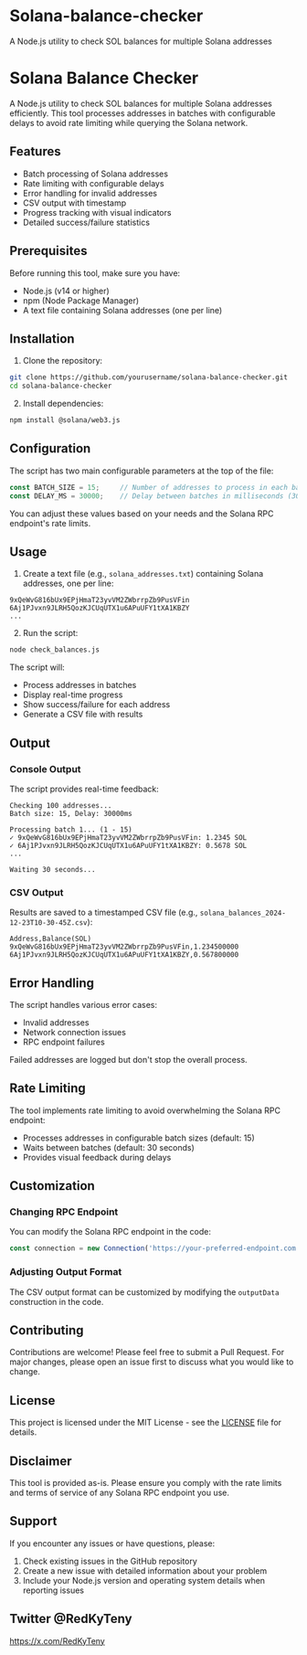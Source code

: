 # Solana-balance-checker
A Node.js utility to check SOL balances for multiple Solana addresses

# Solana Balance Checker

A Node.js utility to check SOL balances for multiple Solana addresses efficiently. This tool processes addresses in batches with configurable delays to avoid rate limiting while querying the Solana network.

## Features

- Batch processing of Solana addresses
- Rate limiting with configurable delays
- Error handling for invalid addresses
- CSV output with timestamp
- Progress tracking with visual indicators
- Detailed success/failure statistics

## Prerequisites

Before running this tool, make sure you have:

- Node.js (v14 or higher)
- npm (Node Package Manager)
- A text file containing Solana addresses (one per line)

## Installation

1. Clone the repository:
```bash
git clone https://github.com/yourusername/solana-balance-checker.git
cd solana-balance-checker
```

2. Install dependencies:
```bash
npm install @solana/web3.js
```

## Configuration

The script has two main configurable parameters at the top of the file:

```javascript
const BATCH_SIZE = 15;     // Number of addresses to process in each batch
const DELAY_MS = 30000;    // Delay between batches in milliseconds (30 seconds)
```

You can adjust these values based on your needs and the Solana RPC endpoint's rate limits.

## Usage

1. Create a text file (e.g., `solana_addresses.txt`) containing Solana addresses, one per line:
```
9xQeWvG816bUx9EPjHmaT23yvVM2ZWbrrpZb9PusVFin
6Aj1PJvxn9JLRH5QozKJCUqUTX1u6APuUFY1tXA1KBZY
...
```

2. Run the script:
```bash
node check_balances.js
```

The script will:
- Process addresses in batches
- Display real-time progress
- Show success/failure for each address
- Generate a CSV file with results

## Output

### Console Output
The script provides real-time feedback:
```
Checking 100 addresses...
Batch size: 15, Delay: 30000ms

Processing batch 1... (1 - 15)
✓ 9xQeWvG816bUx9EPjHmaT23yvVM2ZWbrrpZb9PusVFin: 1.2345 SOL
✓ 6Aj1PJvxn9JLRH5QozKJCUqUTX1u6APuUFY1tXA1KBZY: 0.5678 SOL
...

Waiting 30 seconds...
```

### CSV Output
Results are saved to a timestamped CSV file (e.g., `solana_balances_2024-12-23T10-30-45Z.csv`):
```csv
Address,Balance(SOL)
9xQeWvG816bUx9EPjHmaT23yvVM2ZWbrrpZb9PusVFin,1.234500000
6Aj1PJvxn9JLRH5QozKJCUqUTX1u6APuUFY1tXA1KBZY,0.567800000
```

## Error Handling

The script handles various error cases:
- Invalid addresses
- Network connection issues
- RPC endpoint failures

Failed addresses are logged but don't stop the overall process.

## Rate Limiting

The tool implements rate limiting to avoid overwhelming the Solana RPC endpoint:
- Processes addresses in configurable batch sizes (default: 15)
- Waits between batches (default: 30 seconds)
- Provides visual feedback during delays

## Customization

### Changing RPC Endpoint
You can modify the Solana RPC endpoint in the code:
```javascript
const connection = new Connection('https://your-preferred-endpoint.com', 'confirmed');
```

### Adjusting Output Format
The CSV output format can be customized by modifying the `outputData` construction in the code.

## Contributing

Contributions are welcome! Please feel free to submit a Pull Request. For major changes, please open an issue first to discuss what you would like to change.

## License

This project is licensed under the MIT License - see the [LICENSE](LICENSE) file for details.

## Disclaimer

This tool is provided as-is. Please ensure you comply with the rate limits and terms of service of any Solana RPC endpoint you use.

## Support

If you encounter any issues or have questions, please:
1. Check existing issues in the GitHub repository
2. Create a new issue with detailed information about your problem
3. Include your Node.js version and operating system details when reporting issues

## Twitter @RedKyTeny
https://x.com/RedKyTeny
